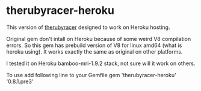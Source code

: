 # therubyracer-heroku

This version of [therubyracer](https://github.com/cowboyd/therubyracer) designed
to work on Heroku hosting.

Original gem don't intall on Heroku because of some weird V8 compilation errors.
So this gem has prebuild version of V8 for linux amd64 (what is heroku using). It
works exactly the same as original on other platforms.

I tested it on Heroku bamboo-mri-1.9.2 stack, not sure will it work on others.

To use add following line to your Gemfile
    gem 'therubyracer-heroku' '0.8.1.pre3'

